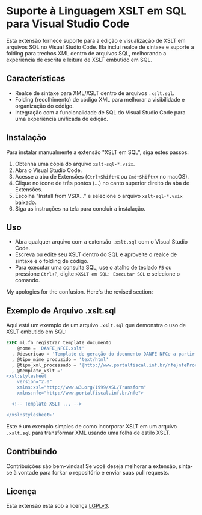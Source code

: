 # Suporte à Linguagem XSLT em SQL para Visual Studio Code

Esta extensão fornece suporte para a edição e visualização de XSLT em arquivos SQL no Visual Studio Code. Ela inclui realce de sintaxe e suporte a folding para trechos XML dentro de arquivos SQL, melhorando a experiência de escrita e leitura de XSLT embutido em SQL.

## Características

- Realce de sintaxe para XML/XSLT dentro de arquivos `.xslt.sql`.
- Folding (recolhimento) de código XML para melhorar a visibilidade e organização do código.
- Integração com a funcionalidade de SQL do Visual Studio Code para uma experiência unificada de edição.

## Instalação

Para instalar manualmente a extensão "XSLT em SQL", siga estes passos:

1. Obtenha uma cópia do arquivo `xslt-sql-*.vsix`.
2. Abra o Visual Studio Code.
3. Acesse a aba de Extensões (`Ctrl+Shift+X` ou `Cmd+Shift+X` no macOS).
4. Clique no ícone de três pontos (...) no canto superior direito da aba de Extensões.
5. Escolha "Install from VSIX..." e selecione o arquivo `xslt-sql-*.vsix` baixado.
6. Siga as instruções na tela para concluir a instalação.

## Uso

- Abra qualquer arquivo com a extensão `.xslt.sql` com o Visual Studio Code.
- Escreva ou edite seu XSLT dentro do SQL e aproveite o realce de sintaxe e o folding de código.
- Para executar uma consulta SQL, use o atalho de teclado `F5` ou pressione `Ctrl+P`, digite `>XSLT em SQL: Executar SQL` e selecione o comando.

My apologies for the confusion. Here's the revised section:

## Exemplo de Arquivo .xslt.sql

Aqui está um exemplo de um arquivo `.xslt.sql` que demonstra o uso de XSLT embutido em SQL:

```sql
EXEC ml.fn_registrar_template_documento
    @nome = 'DANFE_NFCE.xslt'
  , @descricao = 'Template de geração do documento DANFE NFCe a partir de um XML de NFCe'
  , @tipo_mime_produzido = 'text/html'
  , @tipo_xml_processado = '{http://www.portalfiscal.inf.br/nfe}nfeProc'
  , @template_xslt ='
<xsl:stylesheet
    version="2.0"
    xmlns:xsl="http://www.w3.org/1999/XSL/Transform"
    xmlns:nfe="http://www.portalfiscal.inf.br/nfe">

  <!-- Template XSLT ... -->

</xsl:stylesheet>'
```

Este é um exemplo simples de como incorporar XSLT em um arquivo `.xslt.sql` para transformar XML usando uma folha de estilo XSLT.

## Contribuindo

Contribuições são bem-vindas! Se você deseja melhorar a extensão, sinta-se à vontade para forkar o repositório e enviar suas pull requests.

## Licença

Esta extensão está sob a licença [LGPLv3](https://www.gnu.org/licenses/lgpl-3.0.html).
